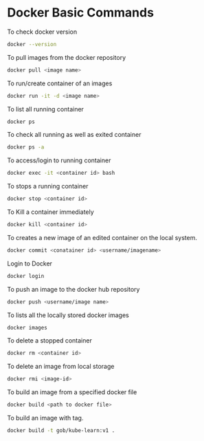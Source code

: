 # Docker Basic Commands

To check docker version 
```bash
docker --version
```
To pull images from the docker repository
```bash
docker pull <image name>
```
To run/create container of an images
```bash
docker run -it -d <image name>
```
To list all running container 
```bash
docker ps
```
To check all running as well as exited container 
```bash
docker ps -a
```
To access/login to running container 
```bash
docker exec -it <container id> bash
```
To stops a running container 
```bash
docker stop <container id>
```
To Kill a container immediately 
```bash
docker kill <container id>
```
To creates a new image of an edited container on the local system. 
```bash 
docker commit <conatainer id> <username/imagename>
```
Login to Docker 
```bash
docker login
```
To push an image to the docker hub repository 
```bash
docker push <username/image name>
```
To lists all the locally stored docker images 
```bash
docker images
```
To delete a stopped container 
```bash
docker rm <container id>
```
To delete an image from local storage 
```bash
docker rmi <image-id>
```
To build an image from a specified docker file 
```bash
docker build <path to docker file>
```

To build an image with tag. 
```bash
docker build -t gob/kube-learn:v1 .
```
